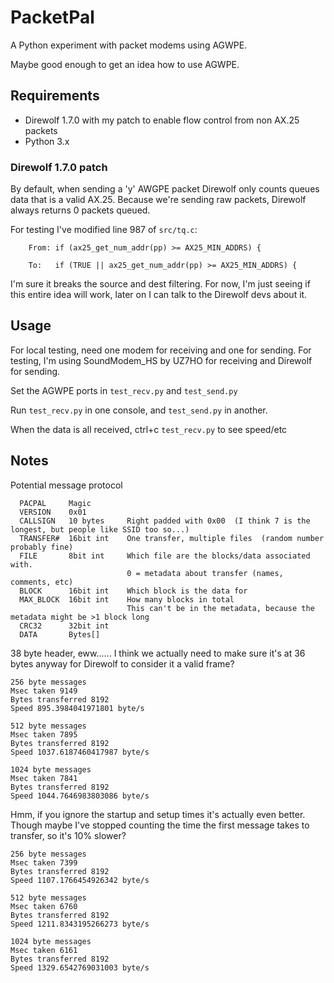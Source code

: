 # PacketPal

A Python experiment with packet modems using AGWPE.

Maybe good enough to get an idea how to use AGWPE.

## Requirements

- Direwolf 1.7.0 with my patch to enable flow control from non AX.25 packets
- Python 3.x

### Direwolf 1.7.0 patch

By default, when sending a 'y' AWGPE packet Direwolf only counts queues data that is a valid AX.25.  Because we're 
sending raw packets, Direwolf always returns 0 packets queued.

For testing I've modified line 987 of `src/tq.c`:

```text
    From: if (ax25_get_num_addr(pp) >= AX25_MIN_ADDRS) {
    
    To:   if (TRUE || ax25_get_num_addr(pp) >= AX25_MIN_ADDRS) {
```

I'm sure it breaks the source and dest filtering.  For now, I'm just seeing if this entire idea will work, later on I 
can talk to the Direwolf devs about it.

## Usage

For local testing, need one modem for receiving and one for sending.  For testing, I'm using SoundModem_HS by UZ7HO for 
receiving and Direwolf for sending.

Set the AGWPE ports in `test_recv.py` and `test_send.py`

Run `test_recv.py` in one console, and `test_send.py` in another.

When the data is all received, ctrl+c `test_recv.py` to see speed/etc 

## Notes

Potential message protocol

```
  PACPAL     Magic
  VERSION    0x01
  CALLSIGN   10 bytes     Right padded with 0x00  (I think 7 is the longest, but people like SSID too so...)
  TRANSFER#  16bit int    One transfer, multiple files  (random number probably fine)
  FILE       8bit int     Which file are the blocks/data associated with.
                          0 = metadata about transfer (names, comments, etc)
  BLOCK      16bit int    Which block is the data for
  MAX_BLOCK  16bit int    How many blocks in total
                          This can't be in the metadata, because the metadata might be >1 block long
  CRC32      32bit int
  DATA       Bytes[]
```

38 byte header, eww......  I think we actually need to make sure it's at 36 bytes anyway for Direwolf to consider
it a valid frame?

```text
256 byte messages
Msec taken 9149
Bytes transferred 8192
Speed 895.3984041971801 byte/s

512 byte messages
Msec taken 7895
Bytes transferred 8192
Speed 1037.6187460417987 byte/s

1024 byte messages
Msec taken 7841
Bytes transferred 8192
Speed 1044.7646983803086 byte/s
```

Hmm, if you ignore the startup and setup times it's actually even better.  Though maybe I've stopped counting the time the first message takes to transfer, so it's 10% slower?
```text
256 byte messages
Msec taken 7399
Bytes transferred 8192
Speed 1107.1766454926342 byte/s

512 byte messages
Msec taken 6760
Bytes transferred 8192
Speed 1211.8343195266273 byte/s

1024 byte messages
Msec taken 6161
Bytes transferred 8192
Speed 1329.6542769031003 byte/s
```